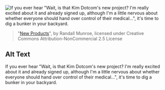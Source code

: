 ![If you ever hear "Wait, is that Kim Dotcom's new project? I'm really excited about it and already signed up, although I'm a little nervous about whether everyone should hand over control of their medical...", it's time to dig a bunker in your backyard.](https://imgs.xkcd.com/comics/new_products.png)
> "[New Products](https://xkcd.com/1497/)", by Randall Munroe, licensed under Creative Commons Attribution-NonCommercial 2.5 License

## Alt Text
If you ever hear "Wait, is that Kim Dotcom's new project? I'm really excited about it and already signed up, although I'm a little nervous about whether everyone should hand over control of their medical...", it's time to dig a bunker in your backyard.
